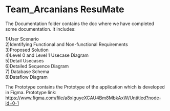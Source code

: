 # Team_Arcanians ResuMate
 
The Documentation folder contains the doc where we have completed some documentation. It includes:

1)User Scenario\
2)Identifying Functional and Non-functional Requirements\
3)Proposed Solution\
4)Level 0 and Level 1 Usecase Diagram\
5)Detail Usecases\
6)Detailed Sequence Diagram\
7) Database Schema\
8)Dataflow Diagram

The Prototype contains the Prototype of the application which is developed in Figma.
Prototype link: https://www.figma.com/file/a8xIguyeXCAU4Bm8MbkAxW/Untitled?node-id=0-1
